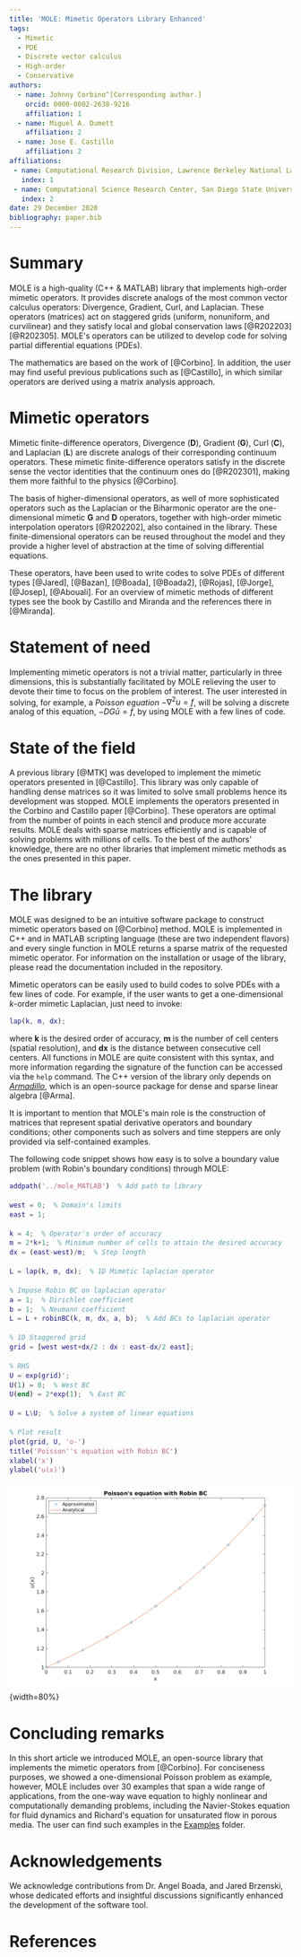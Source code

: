```yaml
---
title: 'MOLE: Mimetic Operators Library Enhanced'
tags:
  - Mimetic
  - PDE
  - Discrete vector calculus
  - High-order
  - Conservative
authors:
  - name: Johnny Corbino^[Corresponding author.]
    orcid: 0000-0002-2638-9216
    affiliation: 1
  - name: Miguel A. Dumett
    affiliation: 2
  - name: Jose E. Castillo
    affiliation: 2
affiliations:
 - name: Computational Research Division, Lawrence Berkeley National Laboratory, Berkeley, California, 94720.
   index: 1
 - name: Computational Science Research Center, San Diego State University, 5500 Campanile Dr, San Diego, California, 92182.
   index: 2
date: 29 December 2020
bibliography: paper.bib
---
```


# Summary

MOLE is a high-quality (C++ & MATLAB) library that implements high-order mimetic operators. It provides discrete analogs of the most common vector calculus operators: Divergence, Gradient, Curl, and Laplacian. These operators (matrices) act on staggered grids (uniform, nonuniform, and curvilinear) and they satisfy local and global conservation laws [@R202203] [@R202305]. MOLE's operators can be utilized to develop code for solving partial differential equations (PDEs).

The mathematics are based on the work of [@Corbino]. In addition, the user may find useful previous publications such as [@Castillo], in which similar operators are derived using a matrix analysis approach.

# Mimetic operators

Mimetic finite-difference operators, Divergence (**D**), Gradient (**G**), Curl (**C**), and Laplacian (**L**) are discrete analogs of their corresponding continuum operators. These mimetic finite-difference operators satisfy in the discrete sense the vector identities that the continuum ones do [@R202301], making them more faithful to the physics [@Corbino].

The basis of higher-dimensional operators, as well of more sophisticated operators such as the Laplacian or the Biharmonic operator are the one-dimensional mimetic **G** and **D** operators, together with high-order mimetic interpolation operators [@R202202], also contained in the library. These finite-dimensional operators can be reused throughout the model and they provide a higher level of abstraction at the time of solving differential equations.

These operators, have been used to write codes to solve PDEs of different types [@Jared], [@Bazan], [@Boada], [@Boada2], [@Rojas], [@Jorge], [@Josep], [@Abouali]. For an overview of mimetic methods of different types see the book by Castillo and Miranda and the references there in [@Miranda].

# Statement of need

Implementing mimetic operators is not a trivial matter, particularly in three dimensions, this is substantially facilitated by MOLE relieving the user to devote their time to focus on the problem of interest. The user interested in solving, for example, a _Poisson equation_  $-\nabla^2 u = f$, will be solving a discrete analog of this equation, $-DG\bar{u} = \bar{f}$, by using MOLE with a few lines of code.

# State of the field

A previous library [@MTK] was developed to implement the mimetic operators presented in [@Castillo]. This library was only capable of handling dense matrices so it was limited to solve small problems hence its development was stopped. MOLE implements the operators presented in the Corbino and Castillo paper [@Corbino]. These  operators are optimal from the number of points in each stencil and produce more accurate results. MOLE deals with sparse matrices efficiently and is capable of solving problems with millions of cells. To the best of the authors' knowledge, there are no other libraries that implement mimetic methods as the ones presented in this paper.

# The library

MOLE was designed to be an intuitive software package to construct mimetic operators based on [@Corbino] method. MOLE is implemented in C++ and in MATLAB scripting language (these are two independent flavors) and every single function in MOLE returns a sparse matrix of the requested mimetic operator. For information on the installation or usage of the library, please read the documentation included in the repository.

Mimetic operators can be easily used to build codes to solve PDEs with a few lines of code. For example, if the user wants to get a one-dimensional *k*-order mimetic Laplacian, just need to invoke:
```matlab
lap(k, m, dx);
```
where **k** is the desired order of accuracy, **m** is the number of cell centers (spatial resolution), and **dx** is the distance between consecutive cell centers. All functions in MOLE are quite consistent with this syntax, and more information regarding the signature of the function can be accessed via the ```help``` command. The C++ version of the library only depends on [*Armadillo*](http://arma.sourceforge.net/), which is an open-source package for dense and sparse linear algebra [@Arma].

It is important to mention that MOLE's main role is the construction of matrices that represent spatial derivative operators and boundary conditions; other components such as solvers and time steppers are only provided via self-contained examples.

The following code snippet shows how easy is to solve a boundary value problem (with Robin's boundary conditions) through MOLE:
```matlab
addpath('../mole_MATLAB')  % Add path to library

west = 0;  % Domain's limits
east = 1;

k = 4;  % Operator's order of accuracy
m = 2*k+1;  % Minimum number of cells to attain the desired accuracy
dx = (east-west)/m;  % Step length

L = lap(k, m, dx);  % 1D Mimetic laplacian operator

% Impose Robin BC on laplacian operator
a = 1;  % Dirichlet coefficient
b = 1;  % Neumann coefficient
L = L + robinBC(k, m, dx, a, b);  % Add BCs to laplacian operator

% 1D Staggered grid
grid = [west west+dx/2 : dx : east-dx/2 east];

% RHS
U = exp(grid)';
U(1) = 0;  % West BC
U(end) = 2*exp(1);  % East BC

U = L\U;  % Solve a system of linear equations

% Plot result
plot(grid, U, 'o-')
title('Poisson''s equation with Robin BC')
xlabel('x')
ylabel('u(x)')
```

![Solution to BVP using *k=4* and *m=9*.](fig1.png){width=80%}

# Concluding remarks

In this short article we introduced MOLE, an open-source library that implements the mimetic operators from [@Corbino]. For conciseness purposes, we showed a one-dimensional Poisson problem as example, however, MOLE includes over 30 examples that span a wide range of applications, from the one-way wave equation to highly nonlinear and computationally demanding problems, including the Navier-Stokes equation for fluid dynamics and Richard's equation for unsaturated flow in porous media. The user can find such examples in the [Examples](https://github.com/jcorbino/mole/blob/master/examples_MATLAB) folder.

# Acknowledgements

We acknowledge contributions from Dr. Angel Boada, and Jared Brzenski, whose dedicated efforts and insightful discussions significantly enhanced the development of the software tool.

# References
